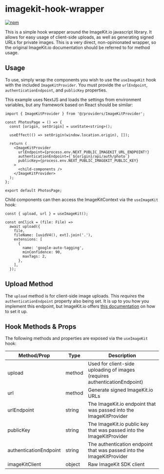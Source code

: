 # imagekit-hook-wrapper

[![npm](https://img.shields.io/npm/v/imagekit-react-hook?color=orange)](https://www.npmjs.com/package/imagekit-react-hook)

This is a simple hook wrapper around the ImageKit.io javascript library. It allows for easy usage of client-side uploads,
as well as generating signed URLs for private images. This is a very direct, non-opinionated wrapper, so the original
ImageKit.io documentation should be referred to for method usage.

## Usage

To use, simply wrap the components you wish to use the `useImageKit` hook with the included `ImageKitProvider`. You must provide the
`urlEndpoint`, `authenticationEndpoint`, and `publicKey` properties.

This example uses NextJS and loads the settings from environment variables, but any framework based on React should be similar:

```tsx
import { ImageKitProvider } from '@/providers/ImageKitProvider';

const PhotosPage = () => {
  const [origin, setOrigin] = useState<string>();

  useEffect(() => setOrigin(window.location.origin), []);

  return (
    <ImageKitProvider
      urlEndpoint={process.env.NEXT_PUBLIC_IMAGEKIT_URL_ENDPOINT!}
      authenticationEndpoint={`${origin}/api/auth/photo`}
      publicKey={process.env.NEXT_PUBLIC_IMAGEKIT_PUBLIC_KEY}
    >
      <child-components />
    </ImageKitProvider>
  );
};

export default PhotosPage;
```

Child components can then access the ImageKitContext via the `useImageKit` hook:

```tsx
const { upload, url } = useImageKit();

const onClick = (file: File) =>
  await upload({
    file,
    fileName: [uuidV4(), ext].join('.'),
    extensions: [
      {
        name: 'google-auto-tagging',
        minConfidence: 90,
        maxTags: 2,
      },
    ],
  });
```

## Upload Method

The `upload` method is for client-side image uploads. This _requires_ the `authenticationEndpoint` property also
being set. It is up to you how you implement this endpoint, but ImageKit.io offers [this documentation](https://docs.imagekit.io/api-reference/upload-file-api/client-side-file-upload#signature-generation-for-client-side-file-upload) on how to
set it up.

## Hook Methods & Props

The following methods and properties are exposed via the `useImageKit` hook:

| Method/Prop            | Type   | Description                                                                |
| ---------------------- | ------ | -------------------------------------------------------------------------- |
| upload                 | method | Used for client-side uploading of images (requires authenticationEndpoint) |
| url                    | method | Generate signed ImageKit.io URLs                                           |
| urlEndpoint            | string | The ImageKit.io endpoint that was passed into the ImageKitProvider         |
| publicKey              | string | The ImageKit.io public key that was passed into the ImageKitProvider       |
| authenticationEndpoint | string | The authentication endpoint that was passed into the ImageKitProvider      |
| imageKitClient         | object | Raw ImageKit SDK client                                                    |
